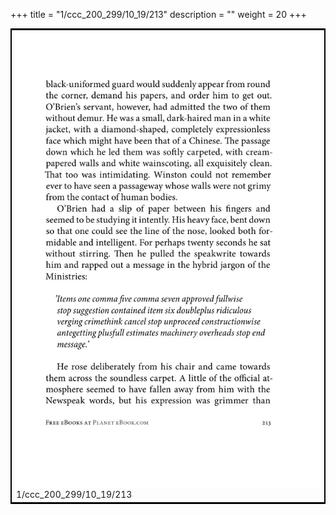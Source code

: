 +++
title = "1/ccc_200_299/10_19/213"
description = ""
weight = 20
+++

<table style="border:2px solid black;max-width:800px;max-height:800px;" 
><tr><td><img class="center-fit-jpg"
src="/jpg_/out_jpg_1984__213.jpg"  >1/ccc_200_299/10_19/213</img></td></tr></table>